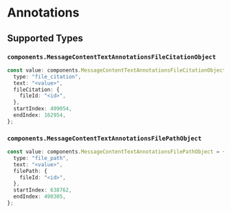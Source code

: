 # Annotations


## Supported Types

### `components.MessageContentTextAnnotationsFileCitationObject`

```typescript
const value: components.MessageContentTextAnnotationsFileCitationObject = {
  type: "file_citation",
  text: "<value>",
  fileCitation: {
    fileId: "<id>",
  },
  startIndex: 409054,
  endIndex: 162954,
};
```

### `components.MessageContentTextAnnotationsFilePathObject`

```typescript
const value: components.MessageContentTextAnnotationsFilePathObject = {
  type: "file_path",
  text: "<value>",
  filePath: {
    fileId: "<id>",
  },
  startIndex: 638762,
  endIndex: 490305,
};
```

